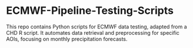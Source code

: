 # ECMWF-Pipeline-Testing-Scripts
This repo contains Python scripts for ECMWF data testing, adapted from a CHD R script. It automates data retrieval and preprocessing for specific AOIs, focusing on monthly precipitation forecasts.
